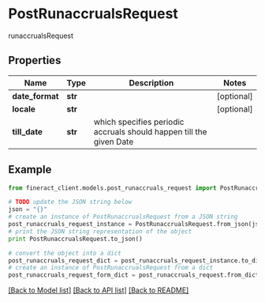 # PostRunaccrualsRequest

runaccrualsRequest

## Properties

Name | Type | Description | Notes
------------ | ------------- | ------------- | -------------
**date_format** | **str** |  | [optional] 
**locale** | **str** |  | [optional] 
**till_date** | **str** | which specifies periodic accruals should happen till the given Date | 

## Example

```python
from fineract_client.models.post_runaccruals_request import PostRunaccrualsRequest

# TODO update the JSON string below
json = "{}"
# create an instance of PostRunaccrualsRequest from a JSON string
post_runaccruals_request_instance = PostRunaccrualsRequest.from_json(json)
# print the JSON string representation of the object
print PostRunaccrualsRequest.to_json()

# convert the object into a dict
post_runaccruals_request_dict = post_runaccruals_request_instance.to_dict()
# create an instance of PostRunaccrualsRequest from a dict
post_runaccruals_request_form_dict = post_runaccruals_request.from_dict(post_runaccruals_request_dict)
```
[[Back to Model list]](../README.md#documentation-for-models) [[Back to API list]](../README.md#documentation-for-api-endpoints) [[Back to README]](../README.md)


